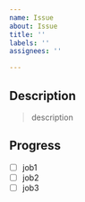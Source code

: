 ```yaml
---
name: Issue
about: Issue
title: ''
labels: ''
assignees: ''

---
```


## Description

> description

## Progress
- [ ] job1
- [ ] job2
- [ ] job3
